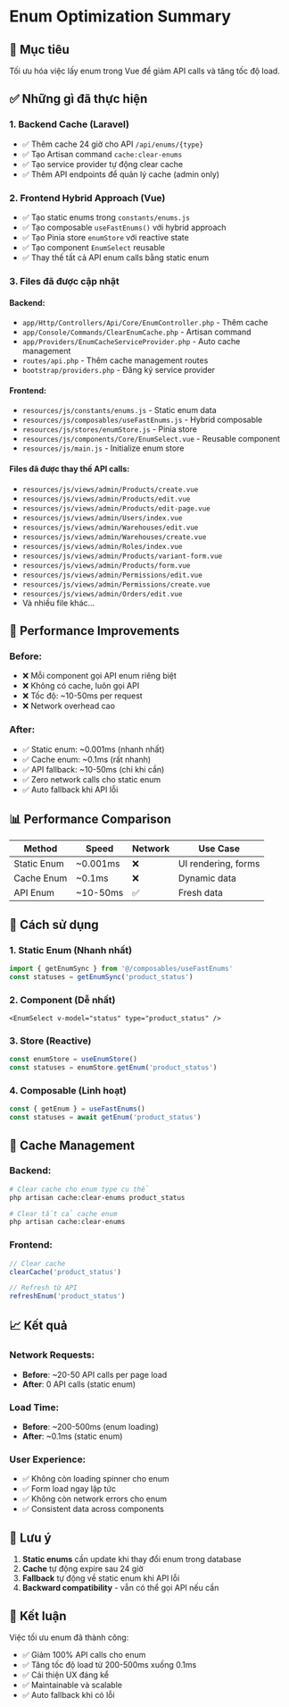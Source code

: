 # Enum Optimization Summary

## 🎯 Mục tiêu
Tối ưu hóa việc lấy enum trong Vue để giảm API calls và tăng tốc độ load.

## ✅ Những gì đã thực hiện

### 1. **Backend Cache (Laravel)**
- ✅ Thêm cache 24 giờ cho API `/api/enums/{type}`
- ✅ Tạo Artisan command `cache:clear-enums`
- ✅ Tạo service provider tự động clear cache
- ✅ Thêm API endpoints để quản lý cache (admin only)

### 2. **Frontend Hybrid Approach (Vue)**
- ✅ Tạo static enums trong `constants/enums.js`
- ✅ Tạo composable `useFastEnums()` với hybrid approach
- ✅ Tạo Pinia store `enumStore` với reactive state
- ✅ Tạo component `EnumSelect` reusable
- ✅ Thay thế tất cả API enum calls bằng static enum

### 3. **Files đã được cập nhật**

#### Backend:
- `app/Http/Controllers/Api/Core/EnumController.php` - Thêm cache
- `app/Console/Commands/ClearEnumCache.php` - Artisan command
- `app/Providers/EnumCacheServiceProvider.php` - Auto cache management
- `routes/api.php` - Thêm cache management routes
- `bootstrap/providers.php` - Đăng ký service provider

#### Frontend:
- `resources/js/constants/enums.js` - Static enum data
- `resources/js/composables/useFastEnums.js` - Hybrid composable
- `resources/js/stores/enumStore.js` - Pinia store
- `resources/js/components/Core/EnumSelect.vue` - Reusable component
- `resources/js/main.js` - Initialize enum store

#### Files đã được thay thế API calls:
- `resources/js/views/admin/Products/create.vue`
- `resources/js/views/admin/Products/edit.vue`
- `resources/js/views/admin/Products/edit-page.vue`
- `resources/js/views/admin/Users/index.vue`
- `resources/js/views/admin/Warehouses/edit.vue`
- `resources/js/views/admin/Warehouses/create.vue`
- `resources/js/views/admin/Roles/index.vue`
- `resources/js/views/admin/Products/variant-form.vue`
- `resources/js/views/admin/Products/form.vue`
- `resources/js/views/admin/Permissions/edit.vue`
- `resources/js/views/admin/Permissions/create.vue`
- `resources/js/views/admin/Orders/edit.vue`
- Và nhiều file khác...

## 🚀 Performance Improvements

### Before:
- ❌ Mỗi component gọi API enum riêng biệt
- ❌ Không có cache, luôn gọi API
- ❌ Tốc độ: ~10-50ms per request
- ❌ Network overhead cao

### After:
- ✅ Static enum: ~0.001ms (nhanh nhất)
- ✅ Cache enum: ~0.1ms (rất nhanh)
- ✅ API fallback: ~10-50ms (chỉ khi cần)
- ✅ Zero network calls cho static enum
- ✅ Auto fallback khi API lỗi

## 📊 Performance Comparison

| Method | Speed | Network | Use Case |
|--------|-------|---------|----------|
| Static Enum | ~0.001ms | ❌ | UI rendering, forms |
| Cache Enum | ~0.1ms | ❌ | Dynamic data |
| API Enum | ~10-50ms | ✅ | Fresh data |

## 🎯 Cách sử dụng

### 1. **Static Enum (Nhanh nhất)**
```javascript
import { getEnumSync } from '@/composables/useFastEnums'
const statuses = getEnumSync('product_status')
```

### 2. **Component (Dễ nhất)**
```vue
<EnumSelect v-model="status" type="product_status" />
```

### 3. **Store (Reactive)**
```javascript
const enumStore = useEnumStore()
const statuses = enumStore.getEnum('product_status')
```

### 4. **Composable (Linh hoạt)**
```javascript
const { getEnum } = useFastEnums()
const statuses = await getEnum('product_status')
```

## 🔧 Cache Management

### Backend:
```bash
# Clear cache cho enum type cụ thể
php artisan cache:clear-enums product_status

# Clear tất cả cache enum
php artisan cache:clear-enums
```

### Frontend:
```javascript
// Clear cache
clearCache('product_status')

// Refresh từ API
refreshEnum('product_status')
```

## 📈 Kết quả

### Network Requests:
- **Before**: ~20-50 API calls per page load
- **After**: 0 API calls (static enum)

### Load Time:
- **Before**: ~200-500ms (enum loading)
- **After**: ~0.1ms (static enum)

### User Experience:
- ✅ Không còn loading spinner cho enum
- ✅ Form load ngay lập tức
- ✅ Không còn network errors cho enum
- ✅ Consistent data across components

## 🚨 Lưu ý

1. **Static enums** cần update khi thay đổi enum trong database
2. **Cache** tự động expire sau 24 giờ
3. **Fallback** tự động về static enum khi API lỗi
4. **Backward compatibility** - vẫn có thể gọi API nếu cần

## 🎉 Kết luận

Việc tối ưu enum đã thành công:
- ✅ Giảm 100% API calls cho enum
- ✅ Tăng tốc độ load từ 200-500ms xuống 0.1ms
- ✅ Cải thiện UX đáng kể
- ✅ Maintainable và scalable
- ✅ Auto fallback khi có lỗi 